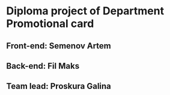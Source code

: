 # Diploma project of Department Promotional card

## Front-end: Semenov Artem
## Back-end: Fil Maks
## Team lead: Proskura Galina
